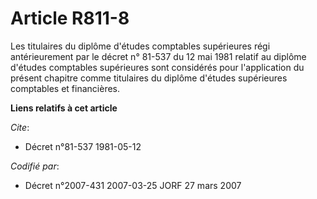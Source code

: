 # Article R811-8

Les titulaires du diplôme d'études comptables supérieures régi antérieurement par le décret n° 81-537 du 12 mai 1981 relatif
au diplôme d'études comptables supérieures sont considérés pour l'application du présent chapitre comme titulaires du diplôme
d'études supérieures comptables et financières.

**Liens relatifs à cet article**

_Cite_:

  - Décret n°81-537 1981-05-12

_Codifié par_:

  - Décret n°2007-431 2007-03-25 JORF 27 mars 2007
